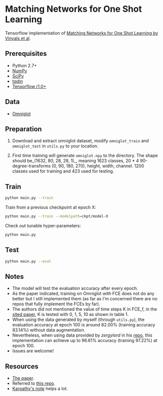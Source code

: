 # Matching Networks for One Shot Learning
Tensorflow implementation of [Matching Networks for One Shot Learning by Vinyals et al](https://arxiv.org/abs/1606.04080).

## Prerequisites
- Python 2.7+
- [NumPy](http://www.numpy.org/)
- [SciPy](https://www.scipy.org/)
- [tqdm](https://pypi.python.org/pypi/tqdm)
- [Tensorflow r1.0+](https://www.tensorflow.org/install/)


## Data
- [Omniglot](https://github.com/brendenlake/omniglot)


## Preparation
1. Download and extract omniglot dataset, modify `omniglot_train` and `omniglot_test` in `utils.py` to your location.

2. First time training will generate `omniglot.npy` to the directory. The shape should be_(1632, 80, 28, 28, 1)_, meaning 1623 classes, 20 * 4 90-degree-transforms (0, 90, 180, 270), height, width, channel. 1200 classes used for training and 423 used for testing.

## Train
```bash
python main.py --train
```
Train from a previous checkpoint at epoch X:
```bash
python main.py --train --modelpath=ckpt/model-X
```
Check out tunable hyper-parameters:
```bash
python main.py
```

## Test
```bash
python main.py --eval
```

## Notes
- The model will test the evaluation accuracy after every epoch.
- As the paper indicated, training on Omniglot with FCE does not do any better but I still implemented them (as far as I'm concerned there are no repos that fully implement the FCEs by far).
- The authors did not mentioned the value of time steps K in FCE_f, in the [sited paper](https://arxiv.org/abs/1511.06391), K is tested with 0, 1, 5, 10 as shown in table 1.
- When using the data generated by myself (through `utils.py`), the evaluation accuracy at epoch 100 is around 82.00% (training accuracy 83.14%) without data augmentation.
- Nevertheless, when using data provided by _zergylord_ in his [repo](https://github.com/zergylord/oneshot), this implementation can achieve up to 96.61% accuracy (training 97.22%) at epoch 100.
- Issues are welcome!

## Resources
- [The paper](https://arxiv.org/abs/1606.04080).
- Referred to [this repo](https://github.com/AntreasAntoniou/MatchingNetworks).
- [Karpathy's note](https://github.com/karpathy/paper-notes/blob/master/matching_networks.md) helps a lot.

